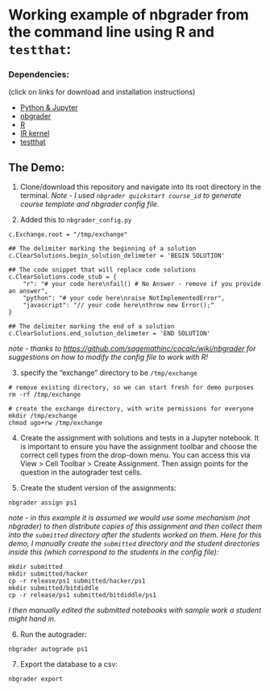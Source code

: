 # Working example of nbgrader from the command line using R and `testthat`:

### Dependencies:
(click on links for download and installation instructions)
- [Python & Jupyter](https://www.anaconda.com/download/)
- [nbgrader](http://nbgrader.readthedocs.io/en/stable/user_guide/installation.html)
- [R](https://cran.r-project.org/)
- [IR kernel](https://irkernel.github.io/installation/)
- [testthat](https://github.com/r-lib/testthat#installation)


## The Demo:
1. Clone/download this repository and navigate into its root directory in the terminal. *Note - I used `nbgrader quickstart course_id` to generate course template and nbgrader config file.*

2. Added this to `nbgrader_config.py`
```
c.Exchange.root = "/tmp/exchange"

## The delimiter marking the beginning of a solution
c.ClearSolutions.begin_solution_delimeter = 'BEGIN SOLUTION'

## The code snippet that will replace code solutions
c.ClearSolutions.code_stub = {
    "r": "# your code here\nfail() # No Answer - remove if you provide an answer",
    "python": "# your code here\nraise NotImplementedError",
    "javascript": "// your code here\nthrow new Error();"
}

## The delimiter marking the end of a solution
c.ClearSolutions.end_solution_delimeter = 'END SOLUTION'
```

*note - thanks to https://github.com/sagemathinc/cocalc/wiki/nbgrader for suggestions on how to modify the config file to work with R!*

3. specify the “exchange” directory to be `/tmp/exchange`
```
# remove existing directory, so we can start fresh for demo purposes
rm -rf /tmp/exchange

# create the exchange directory, with write permissions for everyone
mkdir /tmp/exchange
chmod ugo+rw /tmp/exchange
```

4. Create the assignment with solutions and tests in a Jupyter notebook. It is important to ensure you have the assignment toolbar and choose the correct cell types from the drop-down menu. You can access this via View > Cell Toolbar > Create Assignment. Then assign points for the question in the autograder test cells.

5. Create the student version of the assignments:
```
nbgrader assign ps1
```

*note - in this example it is assumed we would use some mechanism (not nbgrader) to then distribute copies of this assignment and then collect them into the `submitted` directory after the students worked on them. Here for this demo, I manually create the `submitted` directory and the student directories inside this (which correspond to the students in the config file):*

```
mkdir submitted
mkdir submitted/hacker
cp -r release/ps1 submitted/hacker/ps1
mkdir submitted/bitdiddle
cp -r release/ps1 submitted/bitdiddle/ps1
```

*I then manually edited the submitted notebooks with sample work a student might hand in.*

6. Run the autograder:
```
nbgrader autograde ps1
```

7. Export the database to a csv:
```
nbgrader export
```
